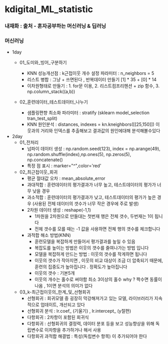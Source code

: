 # kdigital_ML_statistic
### 내재화 : 출처 - 혼자공부하는 머신러닝 & 딥러닝
### 머신러닝
- 1day
    - 01_도미와_빙어_구분하기
        - KNN 성능개선점 : k근접이웃 개수 설정 파라미터 : n_neighbors = 5 
        - 리스트 병합 : 그냥 + 쓰면된다 , 반복데이터 만들기 [1] * 35 +  [0] * 14
        - 이차원형태로 만들기 : 1. for문 이용, 2. 리스트컴프리헨션 + zip 함수, 3. np.column_stack((a,b))

    - 02_훈련데이터_테스트데이터_나누기
        - 샘플링편향 최소화 파라미터 : stratify (sklearn model_selection tran_test_split)
        - KNN 원인분석 : distances, indexes = kn.kneighbors([[25,150]]) 이웃과의 거리와 인덱스를 추출해보고 결과값의 원인에대해 분석해볼수있다
- 2day
    - 01_전처리
        - 넘파이 데이터 생성 : np.random.seed(123), index = np.arange(49), np.random.shuffle(index),np.ones(5), np.zeros(5), np.concatenate()
        - 특정 점 표시 : marker="^",color='red' 
    - 02_최근접이웃_회귀
        - 평균 절대값 오차 : mean_absolute_error
        - 과대적합 : 훈련데이터의 평가결과가 너무 높고, 테스트데이터의 평가가 너무 낮을 경우
        - 과소적합 : 훈련데이터의 평가결과가 낮고, 테스트데이터의 평가가 높은 경우 (사용된 전체 데이터의 갯수가 너무 작은 경우에 주로 발생)
        - 2차원 데이터 생성 : reshape(-1,1)
            - 1차원을 2차원으로 만들대는 첫번재 행은 전체 갯수, 두번재는 1이 됩니다
            - 전체 갯수를 모를 때는 -1 값을 사용하면 전체 행의 갯수를 체크합니다
        - 과적합 해소 방법(KNN)
            - 훈련모델을 복잡하게 만들어서 평가결과를 높일 수 있음
            - 복잡도를 높이는 방법은 이웃의 갯수를 줄여나가는 방법 입니다
            - 모델을 복잡하게 만드는 방법 : 이웃의 갯수를 작게하면 됩니다
            - 이웃의 갯수가 작아지면 , 이웃의 비교 대상이 조금 더 압축되기 때문에, 훈련의 집중도가 높아집니다 . 정확도가 높아집니다
            - 이웃의 갯수 : 기본5개
            - 이웃의 개수는 홀수로 써야함 최소 3이상의 홀수 why ? 짝수면 동률이 나옴 , 1이면 분석의 의미가 없다
    - 03_k-최근접이웃의_한계_및_선형회귀
        - 선형회귀 : 회귀모델 중 굉장히 막강해져가고 있는 모델, 라이브러리가 지속적으로 업데이트, 개선되고 있다
        - 선형회귀 분석 : lr.coef_ (기울기) , lr.intercept_ (y절편)
        - 다항회귀 : 2차항이 포함된 회귀식
        - 다항회귀 : 선형회귀의 결정력, 데이터 분포 등을 보고 성능향상을 위해 독립변수로 이차항을 추가하거나 해서 사용
        - 다항회귀 과적합 해결법 : 특성(독립변수 항목) 이 추가되어야 한다  
            
